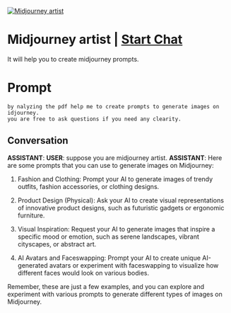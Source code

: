 
[![Midjourney artist](https://flow-prompt-covers.s3.us-west-1.amazonaws.com/icon/Lofi/i12.png)](https://gptcall.net/chat.html?data=%7B%22contact%22%3A%7B%22id%22%3A%22tSaGPRMdeLbBg-9uo7Wo4%22%2C%22flow%22%3Atrue%7D%7D)
# Midjourney artist | [Start Chat](https://gptcall.net/chat.html?data=%7B%22contact%22%3A%7B%22id%22%3A%22tSaGPRMdeLbBg-9uo7Wo4%22%2C%22flow%22%3Atrue%7D%7D)
It will help you to create midjourney prompts.



# Prompt

```
by nalyzing the pdf help me to create prompts to generate images on idjourney.
you are free to ask questions if you need any clearity.
```

## Conversation

**ASSISTANT**: 
**USER**: suppose you are midjourney artist.
**ASSISTANT**: Here are some prompts that you can use to generate images on Midjourney:



1. Fashion and Clothing: Prompt your AI to generate images of trendy outfits, fashion accessories, or clothing designs.



2. Product Design (Physical): Ask your AI to create visual representations of innovative product designs, such as futuristic gadgets or ergonomic furniture.



3. Visual Inspiration: Request your AI to generate images that inspire a specific mood or emotion, such as serene landscapes, vibrant cityscapes, or abstract art.



4. AI Avatars and Faceswapping: Prompt your AI to create unique AI-generated avatars or experiment with faceswapping to visualize how different faces would look on various bodies.



Remember, these are just a few examples, and you can explore and experiment with various prompts to generate different types of images on Midjourney.


